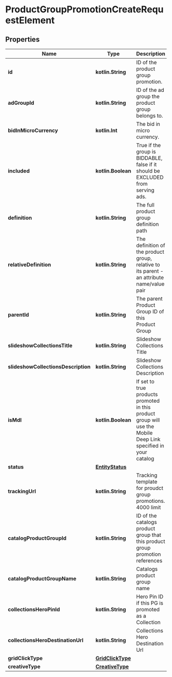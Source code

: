 
# ProductGroupPromotionCreateRequestElement

## Properties
| Name | Type | Description | Notes |
| ------------ | ------------- | ------------- | ------------- |
| **id** | **kotlin.String** | ID of the product group promotion. |  [optional] |
| **adGroupId** | **kotlin.String** | ID of the ad group the product group belongs to. |  [optional] |
| **bidInMicroCurrency** | **kotlin.Int** | The bid in micro currency. |  [optional] |
| **included** | **kotlin.Boolean** | True if the group is BIDDABLE, false if it should be EXCLUDED from serving ads. |  [optional] |
| **definition** | **kotlin.String** | The full product group definition path |  [optional] |
| **relativeDefinition** | **kotlin.String** | The definition of the product group, relative to its parent - an attribute name/value pair |  [optional] |
| **parentId** | **kotlin.String** | The parent Product Group ID of this Product Group |  [optional] |
| **slideshowCollectionsTitle** | **kotlin.String** | Slideshow Collections Title |  [optional] |
| **slideshowCollectionsDescription** | **kotlin.String** | Slideshow Collections Description |  [optional] |
| **isMdl** | **kotlin.Boolean** | If set to true products promoted in this product group will use the Mobile Deep Link specified in your catalog |  [optional] |
| **status** | [**EntityStatus**](EntityStatus.md) |  |  [optional] |
| **trackingUrl** | **kotlin.String** | Tracking template for proudct group promotions. 4000 limit |  [optional] |
| **catalogProductGroupId** | **kotlin.String** | ID of the catalogs product group that this product group promotion references |  [optional] |
| **catalogProductGroupName** | **kotlin.String** | Catalogs product group name |  [optional] |
| **collectionsHeroPinId** | **kotlin.String** | Hero Pin ID if this PG is promoted as a Collection |  [optional] |
| **collectionsHeroDestinationUrl** | **kotlin.String** | Collections Hero Destination Url |  [optional] |
| **gridClickType** | [**GridClickType**](GridClickType.md) |  |  [optional] |
| **creativeType** | [**CreativeType**](CreativeType.md) |  |  [optional] |



